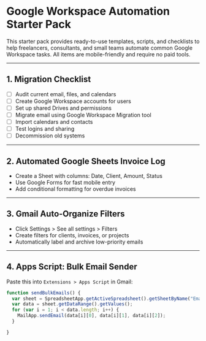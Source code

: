 # Google Workspace Automation Starter Pack

This starter pack provides ready-to-use templates, scripts, and checklists to
help freelancers, consultants, and small teams automate common Google Workspace
tasks. All items are mobile-friendly and require no paid tools.

---

## 1. Migration Checklist

- [ ] Audit current email, files, and calendars
- [ ] Create Google Workspace accounts for users
- [ ] Set up shared Drives and permissions
- [ ] Migrate email using Google Workspace Migration tool
- [ ] Import calendars and contacts
- [ ] Test logins and sharing
- [ ] Decommission old systems

---

## 2. Automated Google Sheets Invoice Log

- Create a Sheet with columns: Date, Client, Amount, Status
- Use Google Forms for fast mobile entry
- Add conditional formatting for overdue invoices

---

## 3. Gmail Auto-Organize Filters

- Click Settings > See all settings > Filters
- Create filters for clients, invoices, or projects
- Automatically label and archive low-priority emails

---

## 4. Apps Script: Bulk Email Sender

Paste this into `Extensions > Apps Script` in Gmail:

```javascript
function sendBulkEmails() {
  var sheet = SpreadsheetApp.getActiveSpreadsheet().getSheetByName("Emails");
  var data = sheet.getDataRange().getValues();
  for (var i = 1; i < data.length; i++) {
    MailApp.sendEmail(data[i][0], data[i][1], data[i][2]);
  }

}
